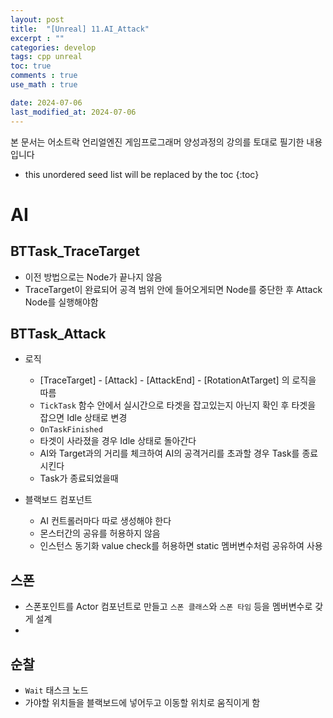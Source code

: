 ```yaml
---
layout: post
title:  "[Unreal] 11.AI_Attack"
excerpt : ""
categories: develop
tags: cpp unreal
toc: true
comments : true
use_math : true

date: 2024-07-06
last_modified_at: 2024-07-06
---
```

> <span style="font-size: 80%">
본 문서는 어소트락 언리얼엔진 게임프로그래머 양성과정의 강의를 토대로 필기한 내용입니다 </span>

<!--more-->

* this unordered seed list will be replaced by the toc
{:toc}

# AI

## BTTask_TraceTarget
- 이전 방법으로는 Node가 끝나지 않음
- TraceTarget이 완료되어 공격 범위 안에 들어오게되면 Node를 중단한 후 Attack Node를 실행해야함

## BTTask_Attack
- 로직
  - [TraceTarget] - [Attack] - [AttackEnd] - [RotationAtTarget] 의 로직을 따름
  - `TickTask` 함수 안에서 실시간으로 타겟을 잡고있는지 아닌지 확인 후 타겟을 잡으면 Idle 상태로 변경
  - `OnTaskFinished`
  - 타겟이 사라졌을 경우 Idle 상태로 돌아간다
  - AI와 Target과의 거리를 체크하여 AI의 공격거리를 초과할 경우 Task를 종료시킨다
  - Task가 종료되었을때

- 블랙보드 컴포넌트
  - AI 컨트롤러마다 따로 생성해야 한다
  - 몬스터간의 공유를 허용하지 않음
  - 인스턴스 동기화 value check를 허용하면 static 멤버변수처럼 공유하여 사용

## 스폰
- 스폰포인트를 Actor 컴포넌트로 만들고 `스폰 클래스`와 `스폰 타임` 등을 멤버변수로 갖게 설계
- 


## 순찰
- `Wait` 태스크 노드
- 가야할 위치들을 블랙보드에 넣어두고 이동할 위치로 움직이게 함
